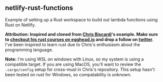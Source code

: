 ## netlify-rust-functions

Example of setting up a Rust workspace to build out lambda functions using Rust on Netlify.

**Attribution: Inspired and cloned from [Chris Biscardi][chrisbiscardi]'s example. Make sure to [checkout his rust courses on egghead.io][eggheadrust] and drop a follow on [twitter][christwitter]**. I've been inspired to learn rust due to Chris's enthusiasm about the programming language.

**Note:** I'm using WSL on windows with Linux, so my system is using a compatible target. If you are using MacOS, you'll want to review the `.cargo/config` setup for cross-musl in Chris's repository. This setup hasn't been tested on rust for Windows, so compatability is unknown.

[original]: https://github.com/rust-adventure/netlify-serverless-examples
[chrisbiscardi]: https://github.com/ChristopherBiscardi
[eggheadrust]: https://egghead.io/instructors/chris-biscardi
[christwitter]: https://twitter.com/chrisbiscardi

